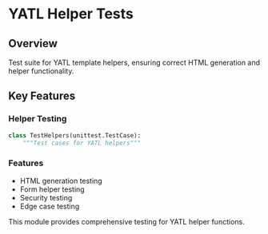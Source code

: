 # YATL Helper Tests

## Overview
Test suite for YATL template helpers, ensuring correct HTML generation and helper functionality.

## Key Features

### Helper Testing
```python
class TestHelpers(unittest.TestCase):
    """Test cases for YATL helpers"""
```

### Features
- HTML generation testing
- Form helper testing
- Security testing
- Edge case testing

This module provides comprehensive testing for YATL helper functions.
